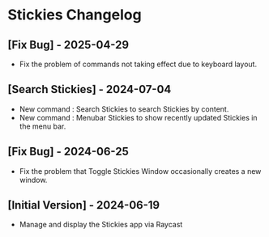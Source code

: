 # Stickies Changelog

## [Fix Bug] - 2025-04-29

- Fix the problem of commands not taking effect due to keyboard layout.

## [Search Stickies] - 2024-07-04

- New command : Search Stickies to search Stickies by content.
- New command : Menubar Stickies to show recently updated Stickies in the menu bar.

## [Fix Bug] - 2024-06-25

- Fix the problem that Toggle Stickies Window occasionally creates a new window.

## [Initial Version] - 2024-06-19

- Manage and display the Stickies app via Raycast
